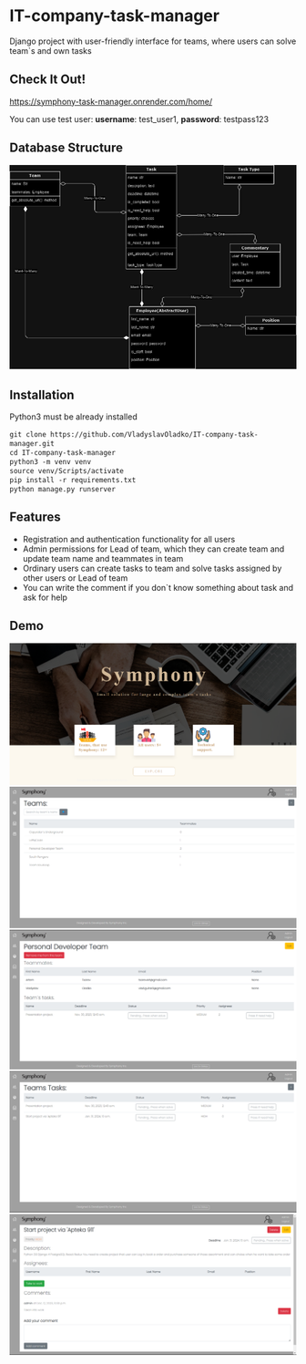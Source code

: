# IT-company-task-manager

Django project with user-friendly interface for teams, where users can solve team`s and own tasks

## Check It Out!

https://symphony-task-manager.onrender.com/home/

You can use test user:
**username**: test_user1, 
**password**: testpass123

## Database Structure

![Models](models-diagram.png)

## Installation

Python3 must be already installed

```shell
git clone https://github.com/VladyslavOladko/IT-company-task-manager.git
cd IT-company-task-manager
python3 -m venv venv
source venv/Scripts/activate
pip install -r requirements.txt
python manage.py runserver
```

## Features

* Registration and authentication functionality for all users
* Admin permissions for Lead of team, which they can create team and update team name and teammates in team
* Ordinary users can create tasks to team and solve tasks assigned by other users or Lead of team
* You can write the comment if you don`t know something about task and ask for help

## Demo
![Website Interface](home-page-demo.png)
![Team List Interface](teams-demo.png)
![Team Detail Interface](team-detail-demo.png)
![Task List Interface](task-list-demo.png)
![Team Detail Interface](task-detail-demo.png)
